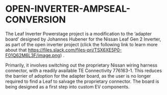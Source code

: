# OPEN-INVERTER-AMPSEAL-CONVERSION
The Leaf Inverter Powerstage project is a modification to the ‘adapter board’ designed by Johannes Hubener for the Nissan Leaf Gen 2 Inverter, as part of the open inverter project (click the following link to learn more about that https://files.slack.com/files-pri/TSX6XE5P0-F01Q62M6L3F/image.png) .

Primarily, it involves switching out the proprietary Nissan wiring harness connector, with a readily available  TE Connectivity 776163-1. This reduces the barrier of adoption for the adapter board, as the user is no longer required to find a Leaf to salvage the proprietary connector. The board is being designed as a first step into custom EV components. 

